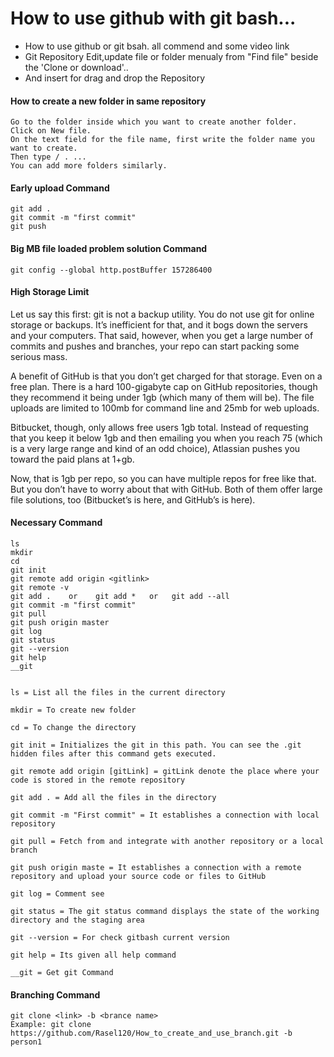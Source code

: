 # How to use github with git bash...

- How to use github or git bsah. all commend and some video link
- Git Repository Edit,update file or folder menualy from "Find file" beside the 'Clone or download'..
- And insert for drag and drop the Repository

#### How to create a new folder in same repository
```
Go to the folder inside which you want to create another folder.
Click on New file.
On the text field for the file name, first write the folder name you want to create.
Then type / . ...
You can add more folders similarly.
```
#### Early upload Command
```
git add .
git commit -m "first commit"
git push
```
#### Big MB file loaded problem solution Command
```
git config --global http.postBuffer 157286400
```

#### High Storage Limit
Let us say this first: git is not a backup utility. You do not use git for online storage or backups. It’s inefficient for that, and it bogs down the servers and your computers. That said, however, when you get a large number of commits and pushes and branches, your repo can start packing some serious mass.

A benefit of GitHub is that you don’t get charged for that storage. Even on a free plan. There is a hard 100-gigabyte cap on GitHub repositories, though they recommend it being under 1gb (which many of them will be). The file uploads are limited to 100mb for command line and 25mb for web uploads.

Bitbucket, though, only allows free users 1gb total. Instead of requesting that you keep it below 1gb and then emailing you when you reach 75 (which is a very large range and kind of an odd choice), Atlassian pushes you toward the paid plans at 1+gb.

Now, that is 1gb per repo, so you can have multiple repos for free like that. But you don’t have to worry about that with GitHub. Both of them offer large file solutions, too (Bitbucket’s is here, and GitHub’s is here).


#### Necessary Command  
```
ls
mkdir
cd
git init	
git remote add origin <gitlink>
git remote -v
git add .    or    git add *   or   git add --all     
git commit -m "first commit"
git pull
git push origin master
git log
git status
git --version
git help
__git


ls = List all the files in the current directory

mkdir = To create new folder

cd = To change the directory

git init = Initializes the git in this path. You can see the .git hidden files after this command gets executed.

git remote add origin [gitLink] = gitLink denote the place where your code is stored in the remote repository

git add . = Add all the files in the directory

git commit -m "First commit" = It establishes a connection with local repository

git pull = Fetch from and integrate with another repository or a local branch

git push origin maste = It establishes a connection with a remote repository and upload your source code or files to GitHub

git log = Comment see

git status = The git status command displays the state of the working directory and the staging area

git --version = For check gitbash current version

git help = Its given all help command 

__git = Get git Command

```

#### Branching Command
```
git clone <link> -b <brance name>
Example: git clone https://github.com/Rasel120/How_to_create_and_use_branch.git -b person1
````
